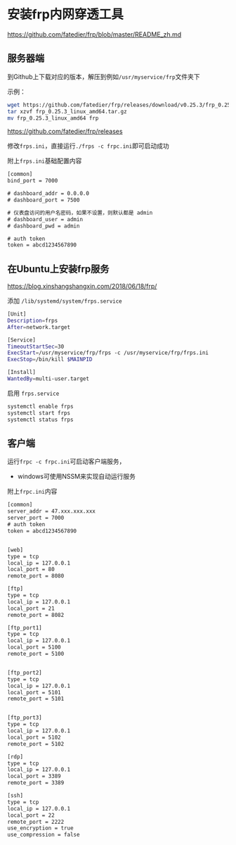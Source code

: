 # 安装frp内网穿透工具

https://github.com/fatedier/frp/blob/master/README_zh.md

## 服务器端

到Github上下载对应的版本，解压到例如`/usr/myservice/frp`文件夹下

示例：

```sh
wget https://github.com/fatedier/frp/releases/download/v0.25.3/frp_0.25.3_linux_amd64.tar.gz
tar xzvf frp_0.25.3_linux_amd64.tar.gz
mv frp_0.25.3_linux_amd64 frp
```

https://github.com/fatedier/frp/releases

修改`frps.ini`，直接运行`./frps -c frpc.ini`即可启动成功

附上`frps.ini`基础配置内容

```txt
[common]
bind_port = 7000

# dashboard_addr = 0.0.0.0
# dashboard_port = 7500

# 仪表盘访问的用户名密码，如果不设置，则默认都是 admin
# dashboard_user = admin
# dashboard_pwd = admin

# auth token
token = abcd1234567890
```

## 在Ubuntu上安装frp服务

https://blog.xinshangshangxin.com/2018/06/18/frp/

添加 `/lib/systemd/system/frps.service`

```sh
[Unit]
Description=frps
After=network.target

[Service]
TimeoutStartSec=30
ExecStart=/usr/myservice/frp/frps -c /usr/myservice/frp/frps.ini
ExecStop=/bin/kill $MAINPID

[Install]
WantedBy=multi-user.target
```

启用 `frps.service`

```sh
systemctl enable frps
systemctl start frps
systemctl status frps
```

## 客户端

运行`frpc -c frpc.ini`可启动客户端服务，

* windows可使用NSSM来实现自动运行服务

附上`frpc.ini`内容

```txt
[common]
server_addr = 47.xxx.xxx.xxx 
server_port = 7000
# auth token
token = abcd1234567890


[web]
type = tcp
local_ip = 127.0.0.1
local_port = 80
remote_port = 8080

[ftp]
type = tcp
local_ip = 127.0.0.1
local_port = 21
remote_port = 8082

[ftp_port1]
type = tcp
local_ip = 127.0.0.1
local_port = 5100
remote_port = 5100


[ftp_port2]
type = tcp
local_ip = 127.0.0.1
local_port = 5101
remote_port = 5101


[ftp_port3]
type = tcp
local_ip = 127.0.0.1
local_port = 5102
remote_port = 5102

[rdp]
type = tcp
local_ip = 127.0.0.1
local_port = 3389
remote_port = 3389

[ssh]
type = tcp
local_ip = 127.0.0.1
local_port = 22
remote_port = 2222
use_encryption = true
use_compression = false
```
